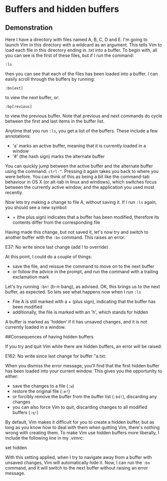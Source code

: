 Buffers and hidden buffers
==========================

Demonstration
-------------

Here I have a directory with files named A, B, C, D and E. I'm going to launch
Vim in this directory with a wildcard as an argument. This tells Vim to load
each file in this directory ending in .txt into a buffer. To begin with, all you 
can see is the first of these files, but if I run the command:

    :ls

then you can see that each of the files has been loaded into a buffer. I can
easily scroll through the buffers by running:

    :bn[ext]

to view the next buffer, or:

    :bp[revious]

to view the previous buffer. Note that previous and next commands do cycle
between the first and last items in the buffer list.

Anytime that you run `:ls`, you get a list of the buffers. These include a few
annotations:

* 'a' marks an active buffer, meaning that it is currently loaded in a window
* '#' (the hash sign) marks the alternate buffer

You can quickly jump between the active buffer and the alternate buffer using
the command: `ctrl-^`. Pressing it again takes you back to where you were
before. You can think of this as being a bit like the command-tab behaviour in
OS X (or alt-tab in linux and windows), which switches focus between the
currently active window, and the application you used most recently.

Now lets try making a change to file A, without saving it. If I run `:ls`
again, you should see a new symbol:

* \+ (the plus sign) indicates that a buffer has been modified, therefore its
contents differ from the corresponding file

Having made this change, but not saved it, let's now try and switch to another
buffer with the `:bn` command. This raises an error:

   E37: No write since last change (add ! to override)

At this point, I could do a couple of things:

* save the file, and reissue the command to move on to the next buffer
* or follow the advice in the prompt, and run the command with a trailing
exclamation mark

Let's try running `:bn!` (b-n-bang), as advised. OK, this brings us to the next buffer,
as expected. So lets see what happens now when I run `:ls`

* File A is still marked with a + (plus sign), indicating that the buffer has
been modified
* additionally, the file is marked with an 'h', which stands for hidden

A buffer is marked as 'hidden' if it has unsaved changes, and it is not
currently loaded in a window. 

##Consequences of having hidden buffers

If you try and quit Vim while there are hidden buffers, an error will be 
raised:

   E162: No write since last change for buffer "a.txt:

When you dismiss the error message, you'll find that the first hidden buffer
has been loaded into your current window. This gives you the opportunity
to either:

* save the changes to a file (`:w`)
* restore the original file (`:e!`)
* or forcibly remove the buffer from the buffer list (`:bd!`), discarding any
changes
* you can also force Vim to quit, discarding changes to all modified buffers
(`:q!`)

By default, Vim makes it difficult for you to create a hidden buffer, but as 
long as you know how to deal with them when quitting Vim, there's nothing
wrong with creating them. To make Vim use hidden buffers more 
liberally, I include the following line in my .vimrc:

   set hidden

With this setting applied, when I try to navigate away from a buffer with
unsaved changes, Vim will automatically hide it. Now, I can run the `:bn`
command, and it will switch to the next buffer without raising an error 
message.
